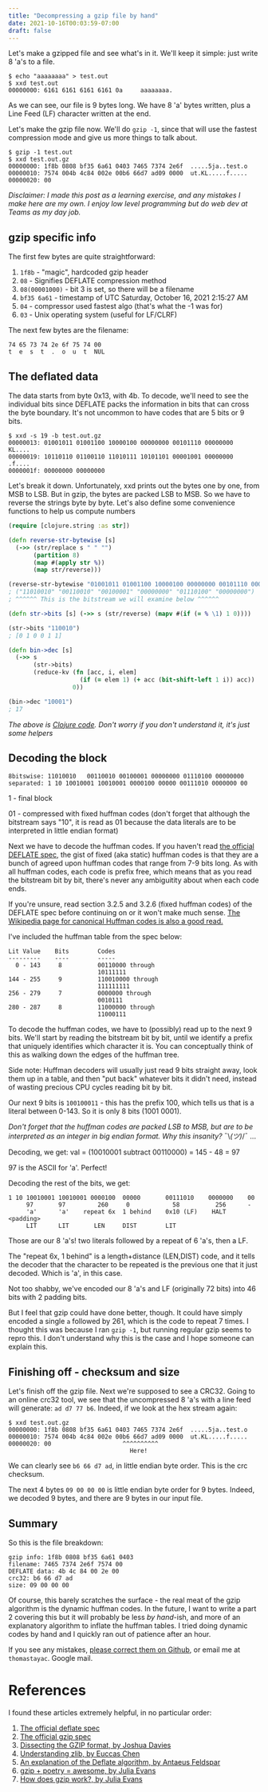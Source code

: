 ```yaml
--- 
title: "Decompressing a gzip file by hand"
date: 2021-10-16T00:03:59-07:00
draft: false
---
```


Let's make a gzipped file and see what's in it. We'll keep it simple: just write 8 'a's to a file. 

```
$ echo "aaaaaaaa" > test.out
$ xxd test.out
00000000: 6161 6161 6161 6161 0a     aaaaaaaa.
```

As we can see, our file is 9 bytes long. We have 8 'a' bytes written, plus a Line Feed (LF) character written at the end.

Let's make the gzip file now. We'll do `gzip -1`, since that will use the fastest compression mode and give us more things to talk about.

```
$ gzip -1 test.out
$ xxd test.out.gz
00000000: 1f8b 0808 bf35 6a61 0403 7465 7374 2e6f  .....5ja..test.o
00000010: 7574 004b 4c84 002e 00b6 66d7 ad09 0000  ut.KL.....f.....
00000020: 00
```

_Disclaimer: I made this post as a learning exercise, and any mistakes I make here are my own. I enjoy low level programming but do web dev at Teams as my day job._

## gzip specific info

The first few bytes are quite straightforward:

1. `1f8b` - "magic", hardcoded gzip header
1. `08` - Signifies DEFLATE compression method
1. `08(00001000)` - bit 3 is set, so there will be a filename
1. `bf35 6a61` - timestamp of UTC Saturday, October 16, 2021 2:15:27 AM
1. `04` - compressor used fastest algo (that's what the -1 was for)
1. `03` - Unix operating system (useful for LF/CLRF)

The next few bytes are the filename:
```
74 65 73 74 2e 6f 75 74 00
t  e  s  t  .  o  u  t  NUL
```

## The deflated data

The data starts from byte 0x13, with 4b. To decode, we'll need to see the individual bits since DEFLATE packs the information in bits that can cross the byte boundary. It's not uncommon to have codes that are 5 bits or 9 bits.


```
$ xxd -s 19 -b test.out.gz
00000013: 01001011 01001100 10000100 00000000 00101110 00000000  KL....
00000019: 10110110 01100110 11010111 10101101 00001001 00000000  .f....
0000001f: 00000000 00000000
```

Let's break it down. Unfortunately, xxd prints out the bytes one by one, from MSB to LSB. But in gzip, the bytes are packed LSB to MSB. So we have to reverse the strings byte by byte. Let's also define some convenience functions to help us compute numbers

```clojure
(require [clojure.string :as str])

(defn reverse-str-bytewise [s] 
  (->> (str/replace s " " "") 
       (partition 8) 
       (map #(apply str %)) 
       (map str/reverse)))

(reverse-str-bytewise "01001011 01001100 10000100 00000000 00101110 00000000")
; ("11010010" "00110010" "00100001" "00000000" "01110100" "00000000")
; ^^^^^^ This is the bitstream we will examine below ^^^^^^

(defn str->bits [s] (->> s (str/reverse) (mapv #(if (= % \1) 1 0))))

(str->bits "110010")
; [0 1 0 0 1 1]

(defn bin->dec [s] 
  (->> s 
       (str->bits) 
       (reduce-kv (fn [acc, i, elem] 
                    (if (= elem 1) (+ acc (bit-shift-left 1 i)) acc)) 
                  0))

(bin->dec "10001")
; 17
```
_The above is [Clojure code](https://clojure.org/). Don't worry if you don't understand it, it's just some helpers_
## Decoding the block
```
8bitswise: 11010010   00110010 00100001 00000000 01110100 00000000
separated: 1 10 10010001 10010001 0000100 00000 00111010 0000000 00
```

1 - final block

01 - compressed with fixed huffman codes (don't forget that although the bitstream says "10", it is read as 01 because the data literals are to be interpreted in little endian format)

Next we have to decode the huffman codes. If you haven't read [the official DEFLATE spec](https://datatracker.ietf.org/doc/html/rfc1951#page-12), the gist of fixed (aka static) huffman codes is that they are a bunch of agreed upon huffman codes that range from 7-9 bits long. As with all huffman codes, each code is prefix free, which means that as you read the bitstream bit by bit, there's never any ambiguitity about when each code ends.

If you're unsure, read section 3.2.5 and 3.2.6 (fixed huffman codes) of the DEFLATE spec before continuing on or it won't make much sense. [The Wikipedia page for canonical Huffman codes is also a good read.](https://en.wikipedia.org/wiki/Canonical_Huffman_code) 

I've included the huffman table from the spec below:
```
Lit Value    Bits        Codes
---------    ----        -----
  0 - 143     8          00110000 through
                         10111111
144 - 255     9          110010000 through
                         111111111
256 - 279     7          0000000 through
                         0010111
280 - 287     8          11000000 through
                         11000111
```

To decode the huffman codes, we have to (possibly) read up to the next 9 bits. We'll start by reading the bitstream bit by bit, until we identify a prefix that uniquely identifies which character it is. You can conceptually think of this as walking down the edges of the huffman tree.

Side note: Huffman decoders will usually just read 9 bits straight away, look them up in a table, and then "put back" whatever bits it didn't need, instead of wasting precious CPU cycles reading bit by bit.

Our next 9 bits is `100100011` - this has the prefix 100, which tells us that is a literal between 0-143. So it is only 8 bits (1001 0001).

_Don't forget that the huffman codes are packed LSB to MSB, but are to be interpreted as an integer in big endian format. Why this insanity?_ ¯\\_(ツ)_/¯ ...

Decoding, we get: val = (10010001 subtract 00110000) = 145 - 48 = 97

97 is the ASCII for 'a'. Perfect!

Decoding the rest of the bits, we get:
```
1 10 10010001 10010001 0000100  00000       00111010    0000000    00
     97       97         260     0            58          256      -
     'a'      'a'    repeat 6x  1 behind    0x10 (LF)    HALT     <padding>
     LIT      LIT       LEN     DIST        LIT         
```

Those are our 8 'a's! two literals followed by a repeat of 6 'a's, then a LF. 

The "repeat 6x, 1 behind" is a length+distance (LEN,DIST) code, and it tells the decoder that the character to be repeated is the previous one that it just decoded. Which is 'a', in this case.

Not too shabby, we've encoded our 8 'a's and LF (originally 72 bits) into 46 bits with 2 padding bits.

But I feel that gzip could have done better, though. It could have simply encoded a single `a` followed by 261, which is the code to repeat 7 times. I thought this was because I ran `gzip -1`, but running regular gzip seems to repro this. I don't understand why this is the case and I hope someone can explain this.

## Finishing off - checksum and size

Let's finish off the gzip file. Next we're supposed to see a CRC32. Going to an online crc32 tool, we see that the uncompressed 8 'a's with a line feed will generate: `ad d7 77 b6`.
Indeed, if we look at the hex stream again:

```
$ xxd test.out.gz
00000000: 1f8b 0808 bf35 6a61 0403 7465 7374 2e6f  .....5ja..test.o
00000010: 7574 004b 4c84 002e 00b6 66d7 ad09 0000  ut.KL.....f.....
00000020: 00                    ^^^^^^^^^^
                                  Here!
```

We can clearly see `b6 66 d7 ad`, in little endian byte order. This is the crc checksum.

The next 4 bytes `09 00 00 00` is little endian byte order for 9 bytes. Indeed, we decoded 9 bytes, and there are 9 bytes in our input file.

## Summary
So this is the file breakdown:

```
gzip info: 1f8b 0808 bf35 6a61 0403 
filename: 7465 7374 2e6f 7574 00 
DEFLATE data: 4b 4c 84 00 2e 00
crc32: b6 66 d7 ad 
size: 09 00 00 00                
```

Of course, this barely scratches the surface - the real meat of the gzip algorithm is the dynamic huffman codes. In the future, I want to write a part 2 covering this but it will probably be less *by hand*-ish, and more of an explanatory algorithm to inflate the huffman tables. I tried doing dynamic codes by hand and I quickly ran out of patience after an hour.

If you see any mistakes, [please correct them on Github](https://github.com/thomastay/personal-blog/issues), or email me at `thomastayac`. Google mail.


# References
I found these articles extremely helpful, in no particular order:
1. [The official deflate spec](https://datatracker.ietf.org/doc/html/rfc1951)
1. [The official gzip spec](https://datatracker.ietf.org/doc/html/rfc1952)
1. [Dissecting the GZIP format, by Joshua Davies](https://commandlinefanatic.com/cgi-bin/showarticle.cgi?article=art001)
1. [Understanding zlib, by Euccas Chen](https://www.euccas.me/zlib/)
1. [An explanation of the Deflate algorithm, by Antaeus Feldspar](https://zlib.net/feldspar.html)
1. [gzip + poetry = awesome, by Julia Evans](https://jvns.ca/blog/2013/10/24/day-16-gzip-plus-poetry-equals-awesome/)
1. [How does gzip work?, by Julia Evans](https://jvns.ca/blog/2013/10/16/day-11-how-does-gzip-work/)
